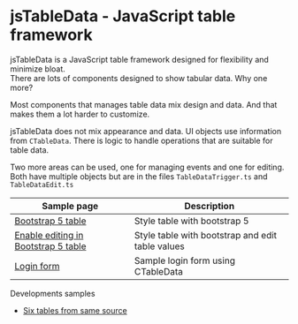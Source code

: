 # jsTableData - JavaScript table framework

jsTableData is a JavaScript table framework designed for flexibility and minimize bloat.  
There are lots of components designed to show  tabular data. Why one more?

Most components that manages table data mix design and data. And that makes them a lot harder to customize.  

jsTableData does not mix appearance and data. UI objects use information from `CTableData`. 
There is logic to handle operations that are suitable for table data.

Two more areas can be used, one for managing events and one for editing. Both have multiple objects but are in the files `TableDataTrigger.ts` and `TableDataEdit.ts`


|Sample page|Description|
|-|-|
|[Bootstrap 5 table](https://perghosh.github.io/jsTableData/sample/sampleBootstrap5Table.html)|Style table with bootstrap 5|
|[Enable editing in Bootstrap 5 table](https://perghosh.github.io/jsTableData/sample/sampleBootstrap5TableEdit.html)|Style table with bootstrap and edit table values|
|[Login form](https://perghosh.github.io/jsTableData/sample/sampleLogin.html)|Sample login form using CTableData|


Developments samples
- [Six tables from same source](https://perghosh.github.io/jsTableData/sample/sampleStyleTableText.html) 




